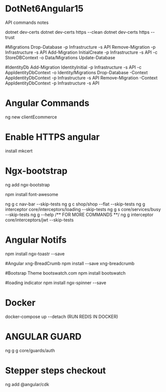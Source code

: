 # DotNet6Angular15

API commands notes

dotnet dev-certs
dotnet dev-certs https --clean
dotnet dev-certs https --trust

#Migrations
Drop-Database -p Infrastructure -s API
Remove-Migration -p Infrastructure -s API
Add-Migration InitialCreate -p Infrastructure -s API -c StoreDBContext -o Data/Migrations
Update-Database

#IdentityDb
Add-Migration IdentityInitial -p Infrastructure -s API -c AppIdentityDbContext -o Identity/Migrations
Drop-Database -Context AppIdentityDbContext -p Infrastructure -s API
Remove-Migration -Context AppIdentityDbContext -p Infrastructure -s API


# Angular Commands
ng new clientEcommerce

# Enable HTTPS angular
install mkcert

# Ngx-bootstrap
ng add ngx-bootstrap

npm install font-awesome

ng g c nav-bar --skip-tests
ng g c shop/shop --flat --skip-tests
ng g interceptor core/interceptors/loading --skip-tests
ng g s core/services/busy --skip-tests
ng g --help /** FOR MORE COMMANDS **/
ng g interceptor core/interceptors/jwt --skip-tests

# Angular Notifs
npm install ngx-toastr --save

#Angular xng-BreadCrumb
npm install --save xng-breadcrumb

#Bootsrap Theme
bootswatch.com
npm install bootswatch

#loading indicator
npm install ngx-spinner --save

# Docker
docker-compose up --detach (RUN REDIS IN DOCKER)

# ANGULAR GUARD
ng g g core/guards/auth


# Stepper steps checkout
ng add @angular/cdk

#

